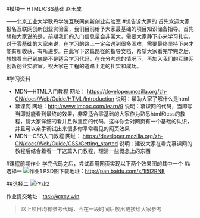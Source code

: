 #模块一 HTML/CSS基础
赵玉成

——北京工业大学耿丹学院互联网创新创业实验室
#想告诉大家的
首先欢迎大家报名互联网创新创业实验室，我们目前给予大家最基础的项目知识储备指导。首先想和大家说的是，前期我们的入门信息量会非常大，需要大家静下心来学习扎实，对于零基础的大家来说，在学习的路上一定会遇到很多困难，需要最终坚持下来才能有所收获，有所进步。在此写下这篇路径的指导文档，希望大家看完学完之后，想想看自己到底是不是适合学习代码，在充分考虑的情况下，再加入我们的互联网创新创业实验室。祝大家在工程的道路上走的扎实和成功。

#学习资料
* MDN—HTML入门教程
网址：
https://developer.mozilla.org/zh-CN/docs/Web/Guide/HTML/Introduction
说明：帮助大家了解什么是html
* 慕课网
网址：http://www.imooc.com/learn/9
说明：慕课网的代码，当即写当即就能看到最终的效果，非常适合零基础的大家作为熟悉html和css的教程，请大家详细的看并且做里面的代码，这样你会对网页有一个基础的认识，并且可以亲手调试出来很多你平常看见的网页效果
* MDN—CSS入门教程
网址：
https://developer.mozilla.org/zh-CN/docs/Web/Guide/CSS/Getting_started
说明：建议大家在看完慕课网的教程后结合着看一下这篇入门教程，理清一些概念上的东西

#课程前期作业
学完代码之后，尝试着用网页实现以下两个效果图的其中一个
##选择一
![作业1](http://upload-images.jianshu.io/upload_images/3253813-a6c80e18ef58785d.jpg?imageMogr2/auto-orient/strip%7CimageView2/2/w/1240)
PSD图下载地址：http://pan.baidu.com/s/1i5I2RNB

##选择二
![作业2](http://upload-images.jianshu.io/upload_images/3253813-5aff0b29e9d90c0a.jpg?imageMogr2/auto-orient/strip%7CimageView2/2/w/1240)

作业提交地址：task@cxcy.win‍
>以上项目均有参考代码，会在一段时间后放出链接给大家参考

